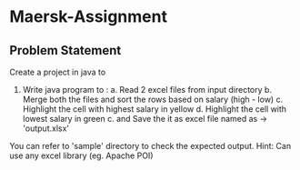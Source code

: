 # Maersk-Assignment

Problem Statement
-----------------

Create a project in java to

1. Write java program to :
    a. Read 2 excel files from input directory
    b. Merge both the files and sort the rows based on salary (high - low)
    c. Highlight the cell with highest salary in yellow
    d. Highlight the cell with lowest salary in green
    c. and Save the it as excel file named as -> 'output.xlsx'

You can refer to 'sample' directory to check the expected output.
Hint: Can use any excel library (eg. Apache POI)
